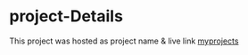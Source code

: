 # project-Details
This project was hosted as project name &  live link [myprojects](https://helpful-bonbon-f308ff.netlify.app/)
